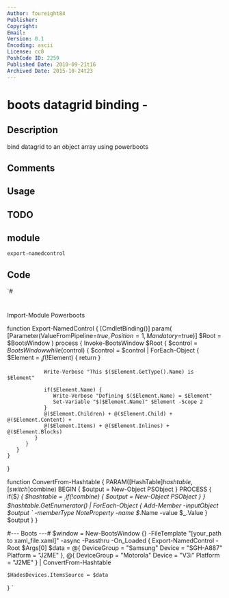 ```yaml
---
Author: foureight84
Publisher: 
Copyright: 
Email: 
Version: 0.1
Encoding: ascii
License: cc0
PoshCode ID: 2259
Published Date: 2010-09-21t16
Archived Date: 2015-10-24t23
---
```


# boots datagrid binding - 

## Description

bind datagrid to an object array using powerboots

## Comments



## Usage



## TODO



## module

`export-namedcontrol`

## Code

`#
 #
 Import-Module Powerboots
 
 
 function Export-NamedControl {
 	[CmdletBinding()]
 	param(
 	   [Parameter(ValueFromPipeline=$true, Position=1, Mandatory=$true)]
 	   $Root = $BootsWindow
 	)
 	process {
 	   Invoke-BootsWindow $Root { 
 		  $control = $BootsWindow 
 		  while($control) {
 			 $control = $control | ForEach-Object {
 				$Element = $_
 				if(!$Element) { return }
 	   
 				Write-Verbose "This $($Element.GetType().Name) is $Element"
 	  
 				if($Element.Name) {
 				   Write-Verbose "Defining $($Element.Name) = $Element"
 				   Set-Variable "$($Element.Name)" $Element -Scope 2
 				}
 				@($Element.Children) + @($Element.Child) + @($Element.Content) + 
 				@($Element.Items) + @($Element.Inlines) + @($Element.Blocks)
 			 }
 		  }
 	   }
 	}
 }
 
 function ConvertFrom-Hashtable {
 PARAM([HashTable]$hashtable,[switch]$combine)
 BEGIN { $output = New-Object PSObject }
 PROCESS {
 if($_) { 
    $hashtable = $_;
    if(!$combine) {
       $output = New-Object PSObject
    }
 }
    $hashtable.GetEnumerator() | 
       ForEach-Object { Add-Member -inputObject $output `
 	  	-memberType NoteProperty -name $_.Name -value $_.Value }
    $output
 }
 }
 
 #--- Boots ---#
 $window = New-BootsWindow {} -FileTemplate "[your_path to xaml_file.xaml]" -async -Passthru -On_Loaded {
     Export-NamedControl -Root $Args[0]
 	$data = @{ 
 		DeviceGroup = "Samsung" 
 		Device = "SGH-A887" 
 		Platform = "J2ME" 
 	}, @{ 
 		DeviceGroup = "Motorola"
 		Device = "V3i"
 		Platform = "J2ME"
 	}   | ConvertFrom-Hashtable
 	
 	$HadesDevices.ItemsSource = $data
 }
`


